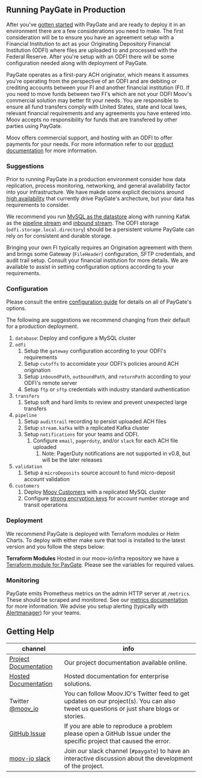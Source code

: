 ## Running PayGate in Production

After you've [gotten started](https://github.com/moov-io/paygate#getting-started) with PayGate and are ready to deploy it in an environment there are a few considerations you need to make. The first consideration will be to ensure you have an agreement setup with a Financial Institution to act as your Originating Depository Financial Institution (ODFI) where files are uploaded to and processed with the Federal Reserve. After you're setup with an ODFI there will be some configuration needed along with deployment of PayGate.

PayGate operates as a first-pary ACH originator, which means it assumes you're operating from the perspective of an ODFI and are debiting or crediting accounts between your FI and another financial institution (FI). If you need to move funds between two FI's which are not your ODFI Moov's commercial solution may better fit your needs. You are responsible to ensure all fund transfers comply with United States, state and local laws, relevant financial requirements and any agreements you have entered into. Moov accepts no responsibility for funds that are transfered by other parties using PayGate.

Moov offers commercial support, and hosting with an ODFI to offer payments for your needs. For more information refer to our [product documentation](https://docs.moov.io/paygate/) for more information.

### Suggestions

Prior to running PayGate in a production environment consider how data replication, process monitoring, networking, and general availability factor into your infrastructure. We have makde some explicit decisions around [high availability](./ha.md) that currently drive PayGate's archecture, but your data has requirements to consider.

We recommend you run [MySQL as the datastore](./config.md#database) along with running Kafak as the [pipeline stream](./config.md#pipeline) and [inbound stream](#TODO). The ODFI storage (`odfi.storage.local.directory`) should be a persistent volume PayGate can rely on for consistent and durable storage.

Bringing your own FI typically requires an Origination agreement with them and brings some Gateway (`FileHeader`) configuration, SFTP credentials, and audit trail setup. Consult your financial institution for more details. We are available to assist in setting configuration options according to your requirements.

### Configuration

Please consult the entire [configuration guide](./config.md) for details on all of PayGate's options.

The following are suggestions we recommend changing from their default for a production deployment.

1. `database`: Deploy and configure a MySQL cluster
1. `odfi`
   1. Setup the `gateway` configuration according to your ODFI's requirements
   1. Setup `cutoffs` to accomidate your ODFI's policies around ACH origination
   1. Setup `inboundPath`, `outboundPath`, and `returnPath` according to your ODFI's remote server
   1. Setup `ftp` or `sftp` credentials with industry standard authentication
1. `transfers`
   1. Setup soft and hard limits to review and prevent unexpected large transfers
1. `pipeline`
   1. Setup `audittrail` recording to persist uploaded ACH files
   1. Setup `stream.kafka` with a replicated Kafka cluster
   1. Setup `notifications` for your teams and ODFI.
      1. Configure `email`, `pagerduty`, and/or `slack` for each ACH file uploaded
         1. Note: PagerDuty notifications are not supported in v0.8, but will be the later releases
1. `validation`
   1. Setup a `microDeposits` source account to fund micro-deposit account validation
1. `customers`
   1. Deploy [Moov Customers](https://github.com/moov-io/customers) with a replicated MySQL cluster
   1. Configure [strong encryption keys](https://github.com/moov-io/customers#account-numbers) for account number storage and transit operations

### Deployment

We recommend PayGate is deployed with Terraform modules or Helm Charts. To deploy with either make sure that tool is installed to the latest version and you follow the steps below:

**Terraform Modules**
Hosted in our moov-io/infra repository we have a [Terraform module for PayGate](https://github.com/moov-io/infra/blob/master/modules/paygate/variables.tf). Please see the variables for required values.

<!--
**Helm Charts**
Hosted in our moov-io/charts repository we have a [Helm chart for PayGate](https://github.com/moov-io/charts/tree/master/charts/paygate). Please fill in `values.yaml` with the required values.
-->

### Monitoring

PayGate emits Prometheus metrics on the admin HTTP server at `/metrics`. These should be scraped and monitored. See our [metrics documentation](./metrics.md) for more information. We advise you setup alerting (typically with [Alertmanager](https://github.com/prometheus/alertmanager)) for your teams.

## Getting Help

 channel | info
 ------- | -------
 [Project Documentation](https://moov-io.github.io/paygate/) | Our project documentation available online.
 [Hosted Documentation](https://docs.moov.io/paygate/) | Hosted documentation for enterprise solutions.
 Twitter [@moov_io](https://twitter.com/moov_io)	| You can follow Moov.IO's Twitter feed to get updates on our project(s). You can also tweet us questions or just share blogs or stories.
 [GitHub Issue](https://github.com/moov-io) | If you are able to reproduce a problem please open a GitHub Issue under the specific project that caused the error.
 [moov-io slack](https://slack.moov.io/) | Join our slack channel (`#paygate`) to have an interactive discussion about the development of the project.
